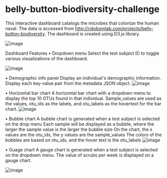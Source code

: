 # belly-button-biodiversity-challenge



This interactive dashboard catalogs the microbes that colonize the human naval. The data is accessed from http://robdunnlab.com/projects/belly-button-biodiversity. The dashboard is created using D3.js library.

![image](https://github.com/hidyv/belly-button-biodiversity-challenge/assets/25726099/3f68315f-4130-4015-ba15-79deef383a70)

 
Dashboard Features
•	Dropdown menu
Select the test subject ID to toggle various visualizations of the dashboard.

![image](https://github.com/hidyv/belly-button-biodiversity-challenge/assets/25726099/24840263-2027-4e30-b359-1631d80c9f96)

 

•	Demographic info panel
Display an individual's demographic information.
Display each key-value pair from the metadata JSON object.
![image](https://github.com/hidyv/belly-button-biodiversity-challenge/assets/25726099/3fdf0c09-aaa6-45bc-92c7-53bae5366ec4)

 
•	Horizontal bar chart
A horizontal bar chart with a dropdown menu to display the top 10 OTUs found in that individual.
Sample_values  are used as the values,  otu_ids as the labels, and otu_labels as the hovertext for the  bar chart.
 ![image](https://github.com/hidyv/belly-button-biodiversity-challenge/assets/25726099/3a9cfa40-35d5-41b3-b70e-01773f27acd8)


•	Bubble chart
A bubble chart is generated when a test subject is selected on the drop menu
Each sample will be displayed as a bubble, where the larger the sample value is the larger the bubble size
On the chart, the x values are the otu_ids, the y values are the sample_values
The colors of the bubbles are based on otu_ids, and the hover text is the otu_labels
 ![image](https://github.com/hidyv/belly-button-biodiversity-challenge/assets/25726099/fbbd08a4-2898-4096-93ac-ee0422c70be7)


•	Guage chart
A gauge chart is generated when a test subject is selected on the dropdown menu.
The value of scrubs per week  is displayed on a gauge chart.

 ![image](https://github.com/hidyv/belly-button-biodiversity-challenge/assets/25726099/3ae630de-e35d-4ee4-828f-fdea6d3aae99)



